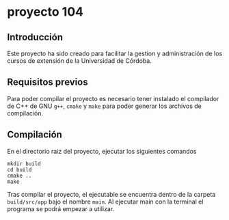# proyecto 104

## Introducción
Este proyecto ha sido creado para facilitar la gestion y administración de los cursos de extensión de la Universidad de Córdoba.

## Requisitos previos
Para poder compilar el proyecto es necesario tener instalado el compilador de C++ de GNU ``g++``, ``cmake`` y ``make`` para poder generar los archivos de compilación.

## Compilación
En el directorio raiz del proyecto, ejecutar los siguientes comandos

```
mkdir build
cd build
cmake ..
make
```

Tras compilar el proyecto, el ejecutable se encuentra dentro de la carpeta ``build/src/app`` bajo el nombre ``main``. Al ejecutar main con la terminal el programa se podrá empezar a utilizar.
